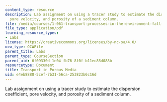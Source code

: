 ```yaml
---
content_type: resource
description: Lab assignment on using a tracer study to estimate the dispersion coefficient,
  pore velocity, and porosity of a sediment column.
file: /media/courses/1-061-transport-processes-in-the-environment-fall-2008/e4eb88885cef7b3156ca253823b6c16d_lab4porous_media.pdf
file_type: application/pdf
learning_resource_types:
- Labs
license: https://creativecommons.org/licenses/by-nc-sa/4.0/
ocw_type: OCWFile
parent_title: Labs
parent_type: CourseSection
parent_uid: 6f09330d-1e04-fb76-8f0f-b11ec88d088b
resourcetype: Document
title: Transport in Porous Media
uid: e4eb8888-5cef-7b31-56ca-253823b6c16d
---
```

Lab assignment on using a tracer study to estimate the dispersion coefficient, pore velocity, and porosity of a sediment column.